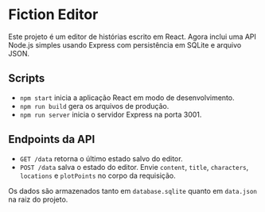 # Fiction Editor

Este projeto é um editor de histórias escrito em React. Agora inclui uma API Node.js simples usando Express com persistência em SQLite e arquivo JSON.

## Scripts

- `npm start` inicia a aplicação React em modo de desenvolvimento.
- `npm run build` gera os arquivos de produção.
- `npm run server` inicia o servidor Express na porta 3001.

## Endpoints da API

- `GET /data` retorna o último estado salvo do editor.
- `POST /data` salva o estado do editor. Envie `content`, `title`, `characters`, `locations` e `plotPoints` no corpo da requisição.

Os dados são armazenados tanto em `database.sqlite` quanto em `data.json` na raiz do projeto.

